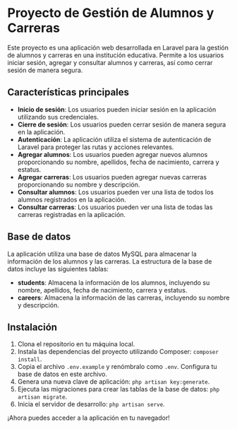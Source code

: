 # Proyecto de Gestión de Alumnos y Carreras

Este proyecto es una aplicación web desarrollada en Laravel para la gestión de alumnos y carreras en una institución educativa. Permite a los usuarios iniciar sesión, agregar y consultar alumnos y carreras, así como cerrar sesión de manera segura.

## Características principales

- **Inicio de sesión**: Los usuarios pueden iniciar sesión en la aplicación utilizando sus credenciales.
- **Cierre de sesión**: Los usuarios pueden cerrar sesión de manera segura en la aplicación.
- **Autenticación**: La aplicación utiliza el sistema de autenticación de Laravel para proteger las rutas y acciones relevantes.
- **Agregar alumnos**: Los usuarios pueden agregar nuevos alumnos proporcionando su nombre, apellidos, fecha de nacimiento, carrera y estatus.
- **Agregar carreras**: Los usuarios pueden agregar nuevas carreras proporcionando su nombre y descripción.
- **Consultar alumnos**: Los usuarios pueden ver una lista de todos los alumnos registrados en la aplicación.
- **Consultar carreras**: Los usuarios pueden ver una lista de todas las carreras registradas en la aplicación.

## Base de datos

La aplicación utiliza una base de datos MySQL para almacenar la información de los alumnos y las carreras. La estructura de la base de datos incluye las siguientes tablas:

- **students**: Almacena la información de los alumnos, incluyendo su nombre, apellidos, fecha de nacimiento, carrera y estatus.
- **careers**: Almacena la información de las carreras, incluyendo su nombre y descripción.

## Instalación

1. Clona el repositorio en tu máquina local.
2. Instala las dependencias del proyecto utilizando Composer: `composer install`.
3. Copia el archivo `.env.example` y renómbralo como `.env`. Configura tu base de datos en este archivo.
4. Genera una nueva clave de aplicación: `php artisan key:generate`.
5. Ejecuta las migraciones para crear las tablas de la base de datos: `php artisan migrate`.
6. Inicia el servidor de desarrollo: `php artisan serve`.

¡Ahora puedes acceder a la aplicación en tu navegador!
